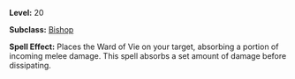 <!-- TITLE: Spell: Ward Of Vie -->
<!-- SUBTITLE:  -->

**Level:** 20

**Subclass:** [Bishop](bishop)

**Spell Effect:** Places the Ward of Vie on your target, absorbing a portion of incoming melee damage.  This spell absorbs a set amount of damage before dissipating.